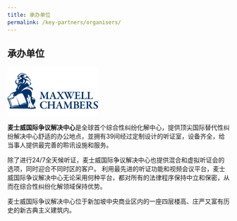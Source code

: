 ```yaml
---
title: 承办单位
permalink: /key-partners/organisers/
---
```

<style>
   
  .img-logo img {
    max-height: 110px;
    width: auto; 
    margin-left: 0; 
    }

</style>

## 承办单位

<div class="img-logo">
  <img src="/images/maxwell-chambers-logo.png" title="Maxwell Chambers" alt="Maxwell Chambers">
</div>

<b>麦士威国际争议解决中心</b>是全球首个综合性纠纷化解中心，提供顶尖国际替代性纠纷解决中心舒适的办公地点，並拥有39间经过定制设计的听证室，设备齐全，给当事人提供最完善的聆讯设施和服务。

除了进行24/7全天候听证，麦士威国际争议解决中心也提供混合和虚拟听证会的选项，同时迎合不同时区的客户。 利用最先进的听证功能和视频会议平台，麦士威国际争议解决中心无论采用何种平台，都对所有的法律程序保持中立和保密，从而在综合性纠纷化解领域保持优势。

麦士威国际争议解决中心位于新加坡中央商业区内的一座四层楼高、庄严又富有历史的新古典主义建筑内。
